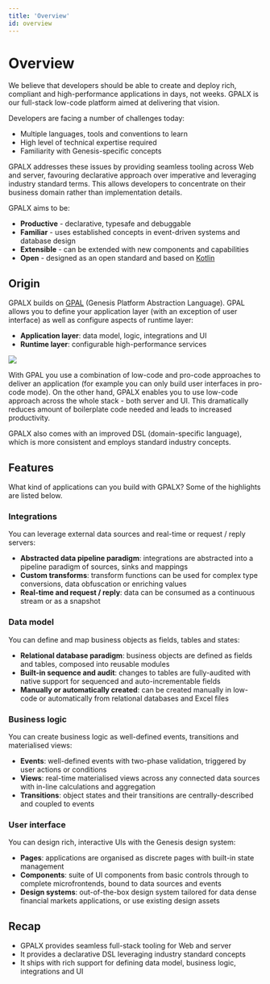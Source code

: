 ```yaml
---
title: 'Overview'
id: overview
---
```


# Overview

We believe that developers should be able to create and deploy rich, compliant and high-performance applications in days, not weeks. GPALX is our full-stack low-code platform aimed at delivering that vision.

Developers are facing a number of challenges today:
* Multiple languages, tools and conventions to learn
* High level of technical expertise required
* Familiarity with Genesis-specific concepts

GPALX addresses these issues by providing seamless tooling across Web and server, favouring declarative approach over imperative and leveraging industry standard terms. This allows developers to concentrate on their business domain rather than implementation details.

GPALX aims to be:

* **Productive** - declarative, typesafe and debuggable
* **Familiar** - uses established concepts in event-driven systems and database design
* **Extensible** - can be extended with new components and capabilities
* **Open** - designed as an open standard and based on [Kotlin](https://kotlinlang.org/)

## Origin

GPALX builds on [GPAL](../../../server/GPAL/introduction/) (Genesis Platform Abstraction Language). GPAL allows you to define your application layer (with an exception of user interface) as well as configure aspects of runtime layer:

* **Application layer**: data model, logic, integrations and UI​
* **Runtime layer**: configurable high-performance services

![](/img/layers.png)

With GPAL you use a combination of low-code and pro-code approaches to deliver an application (for example you can only build user interfaces in pro-code mode). On the other hand, GPALX enables you to use low-code approach across the whole stack - both server and UI. This dramatically reduces amount of boilerplate code needed and leads to increased productivity.

GPALX also comes with an improved DSL (domain-specific language), which is more consistent and employs standard industry concepts.

## Features

What kind of applications can you build with GPALX? Some of the highlights are listed below.

### Integrations​

You can leverage external data sources and real-time or request / reply​ servers:

* **Abstracted data pipeline paradigm**: integrations are abstracted into a pipeline paradigm of sources, sinks and mappings​
* **Custom transforms**​: transform functions can be used for complex type conversions, data obfuscation or enriching values​
* **Real-time and request / reply**​: data can be consumed as a continuous stream or as a snapshot​

### Data model​

You can define and map business objects as fields, tables and states​:

* **Relational database paradigm**​: business objects are defined as fields and tables, composed into reusable modules​
* **Built-in sequence and audit**​: changes to tables are fully-audited with native support for sequenced and auto-incrementable fields​
* **Manually or automatically created**​: can be created manually in low-code or automatically from relational databases and Excel files​

### Business logic​

You can create business logic as well-defined events, transitions and materialised views​:

* **Events**​: well-defined events with two-phase validation, triggered by user actions or conditions​
* **Views**: real-time materialised views across any connected data sources with in-line calculations and aggregation​
* **Transitions**​: object states and their transitions are centrally-described and coupled to events​

### User interface​

You can design rich, interactive UIs with the Genesis design system​:

* **Pages**​: applications are organised as discrete pages with built-in state management​
* **Components**​: suite of UI components from basic controls through to complete microfrontends, bound to data sources and events​
* **Design systems**​: out-of-the-box design system tailored for data dense financial markets applications, or use existing design assets​

## Recap

* GPALX provides seamless full-stack tooling for Web and server
* It provides a declarative DSL leveraging industry standard concepts
* It ships with rich support for defining data model, business logic, integrations and UI​